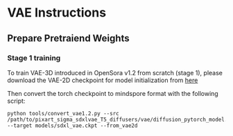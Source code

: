# VAE Instructions

## Prepare Pretraiend Weights

### Stage 1 training
To train VAE-3D introduced in OpenSora v1.2 from scratch (stage 1), please download the VAE-2D checkpoint for model initialization from [here](https://huggingface.co/PixArt-alpha/pixart_sigma_sdxlvae_T5_diffusers/tree/main/vae)

Then convert the torch checkpoint to mindspore format with the following script:

```
python tools/convert_vae1.2.py --src /path/to/pixart_sigma_sdxlvae_T5_diffusers/vae/diffusion_pytorch_model.safetensors --target models/sdxl_vae.ckpt --from_vae2d
```



